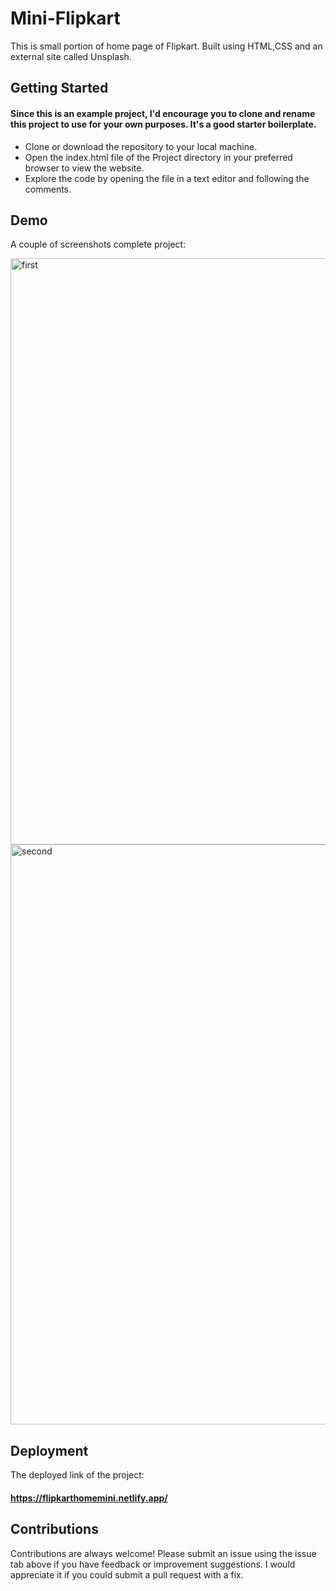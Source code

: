 # Mini-Flipkart

This is small portion of home page of Flipkart. Built using HTML,CSS and an external site called Unsplash. 

## Getting Started

#### Since this is an example project, I'd encourage you to clone and rename this project to use for your own purposes. It's a good starter boilerplate.

* Clone or download the repository to your local machine.
* Open the index.html file of the Project directory in your preferred browser to view the website.
* Explore the code by opening the file in a text editor and following the comments.




## Demo

A couple of screenshots complete project: 

<img width="938" alt="first" src="https://user-images.githubusercontent.com/112818778/219956757-e0797d79-debd-4edd-a135-6b2ea1b8442d.png">


<img width="928" alt="second" src="https://user-images.githubusercontent.com/112818778/219956769-e38e7ede-3cfc-4fa6-b637-83b75d28b510.png">




## Deployment

The deployed link of the project:
#### https://flipkarthomemini.netlify.app/

## Contributions

Contributions are always welcome! Please submit an issue using the issue tab above if you have feedback or improvement suggestions. I would appreciate it if you could submit a pull request with a fix.
